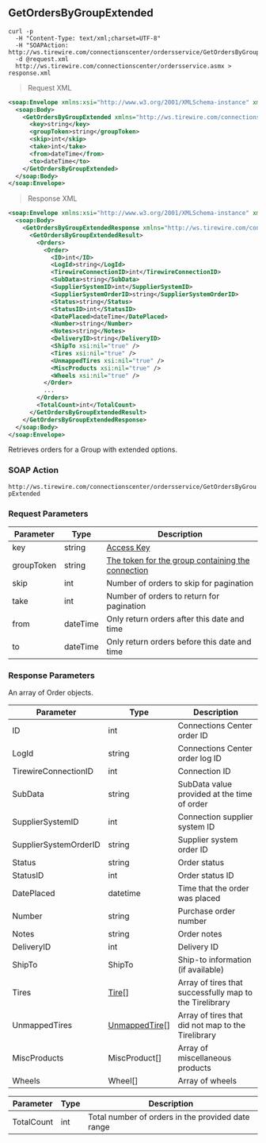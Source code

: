 ## GetOrdersByGroupExtended

```shell
curl -p
  -H "Content-Type: text/xml;charset=UTF-8"
  -H "SOAPAction: http://ws.tirewire.com/connectionscenter/ordersservice/GetOrdersByGroupExtended"
  -d @request.xml
  http://ws.tirewire.com/connectionscenter/ordersservice.asmx > response.xml
```

> Request XML

```xml
<soap:Envelope xmlns:xsi="http://www.w3.org/2001/XMLSchema-instance" xmlns:xsd="http://www.w3.org/2001/XMLSchema" xmlns:soap="http://schemas.xmlsoap.org/soap/envelope/">
  <soap:Body>
    <GetOrdersByGroupExtended xmlns="http://ws.tirewire.com/connectionscenter/ordersservice">
      <key>string</key>
      <groupToken>string</groupToken>
      <skip>int</skip>
      <take>int</take>
      <from>dateTime</from>
      <to>dateTime</to>
    </GetOrdersByGroupExtended>
  </soap:Body>
</soap:Envelope>
```

> Response XML

```xml
<soap:Envelope xmlns:xsi="http://www.w3.org/2001/XMLSchema-instance" xmlns:xsd="http://www.w3.org/2001/XMLSchema" xmlns:soap="http://schemas.xmlsoap.org/soap/envelope/">
  <soap:Body>
    <GetOrdersByGroupExtendedResponse xmlns="http://ws.tirewire.com/connectionscenter/ordersservice">
      <GetOrdersByGroupExtendedResult>
        <Orders>
          <Order>
            <ID>int</ID>
            <LogId>string</LogId>
            <TirewireConnectionID>int</TirewireConnectionID>
            <SubData>string</SubData>
            <SupplierSystemID>int</SupplierSystemID>
            <SupplierSystemOrderID>string</SupplierSystemOrderID>
            <Status>string</Status>
            <StatusID>int</StatusID>
            <DatePlaced>dateTime</DatePlaced>
            <Number>string</Number>
            <Notes>string</Notes>
            <DeliveryID>string</DeliveryID>
            <ShipTo xsi:nil="true" />
            <Tires xsi:nil="true" />
            <UnmappedTires xsi:nil="true" />
            <MiscProducts xsi:nil="true" />
            <Wheels xsi:nil="true" />
          </Order>
          ...
        </Orders>
        <TotalCount>int</TotalCount>
      </GetOrdersByGroupExtendedResult>
    </GetOrdersByGroupExtendedResponse>
  </soap:Body>
</soap:Envelope>
```

Retrieves orders for a Group with extended options.

### SOAP Action
`http://ws.tirewire.com/connectionscenter/ordersservice/GetOrdersByGroupExtended`

### Request Parameters
Parameter | Type | Description
--------- | ---- | -----------
key | string | [Access Key](#access-keys)
groupToken | string | [The token for the group containing the connection](#creating-a-group)
skip | int | Number of orders to skip for pagination
take | int | Number of orders to return for pagination
from | dateTime | Only return orders after this date and time
to | dateTime | Only return orders before this date and time

### Response Parameters
An array of Order objects.

Parameter | Type | Description
--------- | ---- | -----------
ID | int | Connections Center order ID
LogId | string | Connections Center order log ID
TirewireConnectionID | int | Connection ID
SubData | string | SubData value provided at the time of order
SupplierSystemID | int | Connection supplier system ID
SupplierSystemOrderID | string | Supplier system order ID
Status | string | Order status
StatusID | int | Order status ID
DatePlaced | datetime | Time that the order was placed
Number | string | Purchase order number
Notes | string | Order notes
DeliveryID | int | Delivery ID
ShipTo | ShipTo | Ship-to information (if available)
Tires | [Tire](#tire-object)[] | Array of tires that successfully map to the Tirelibrary
UnmappedTires | [UnmappedTire](#unmappedtire-object)[] | Array of tires that did not map to the Tirelibrary
MiscProducts | MiscProduct[] | Array of miscellaneous products
Wheels | Wheel[] | Array of wheels

Parameter | Type | Description
--------- | ---- | -----------
TotalCount | int | Total number of orders in the provided date range
